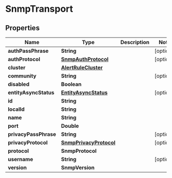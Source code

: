 

# SnmpTransport


## Properties

Name | Type | Description | Notes
------------ | ------------- | ------------- | -------------
**authPassPhrase** | **String** |  |  [optional]
**authProtocol** | [**SnmpAuthProtocol**](SnmpAuthProtocol.md) |  |  [optional]
**cluster** | [**AlertRuleCluster**](AlertRuleCluster.md) |  | 
**community** | **String** |  |  [optional]
**disabled** | **Boolean** |  | 
**entityAsyncStatus** | [**EntityAsyncStatus**](EntityAsyncStatus.md) |  |  [optional]
**id** | **String** |  | 
**localId** | **String** |  | 
**name** | **String** |  | 
**port** | **Double** |  | 
**privacyPassPhrase** | **String** |  |  [optional]
**privacyProtocol** | [**SnmpPrivacyProtocol**](SnmpPrivacyProtocol.md) |  |  [optional]
**protocol** | **SnmpProtocol** |  | 
**username** | **String** |  |  [optional]
**version** | **SnmpVersion** |  | 




